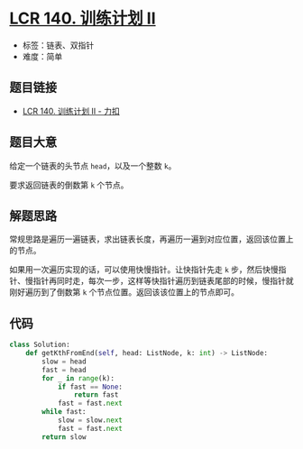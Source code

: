 # [LCR 140. 训练计划 II](https://leetcode.cn/problems/lian-biao-zhong-dao-shu-di-kge-jie-dian-lcof/)

- 标签：链表、双指针
- 难度：简单

## 题目链接

- [LCR 140. 训练计划 II - 力扣](https://leetcode.cn/problems/lian-biao-zhong-dao-shu-di-kge-jie-dian-lcof/)

## 题目大意

给定一个链表的头节点 `head`，以及一个整数 `k`。

要求返回链表的倒数第 `k` 个节点。

## 解题思路

常规思路是遍历一遍链表，求出链表长度，再遍历一遍到对应位置，返回该位置上的节点。

如果用一次遍历实现的话，可以使用快慢指针。让快指针先走 `k` 步，然后快慢指针、慢指针再同时走，每次一步，这样等快指针遍历到链表尾部的时候，慢指针就刚好遍历到了倒数第 `k` 个节点位置。返回该该位置上的节点即可。

## 代码

```python
class Solution:
    def getKthFromEnd(self, head: ListNode, k: int) -> ListNode:
        slow = head
        fast = head
        for _ in range(k):
            if fast == None:
                return fast
            fast = fast.next
        while fast:
            slow = slow.next
            fast = fast.next
        return slow
```

